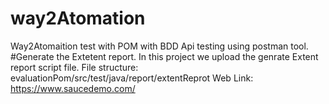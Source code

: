 # way2Atomation
Way2Atomaition test with POM with BDD
Api testing using postman tool.
#Generate the Extetent report.
In this project we upload the genrate Extent report script file.
File structure: evaluationPom/src/test/java/report/extentReprot
Web Link: https://www.saucedemo.com/
